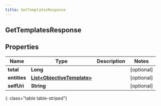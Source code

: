 ```yaml
---
title: GetTemplatesResponse
---
```

## GetTemplatesResponse


## Properties

| Name | Type | Description | Notes |
| ------------ | ------------- | ------------- | ------------- |
| **total** | <!----><!---->**Long**<!----> |  |  [optional] |
| **entities** | <!----><!---->[**List&lt;ObjectiveTemplate&gt;**](ObjectiveTemplate.html)<!----> |  |  [optional] |
| **selfUri** | <!----><!---->**String**<!----> |  |  [optional] |
{: class="table table-striped"}




